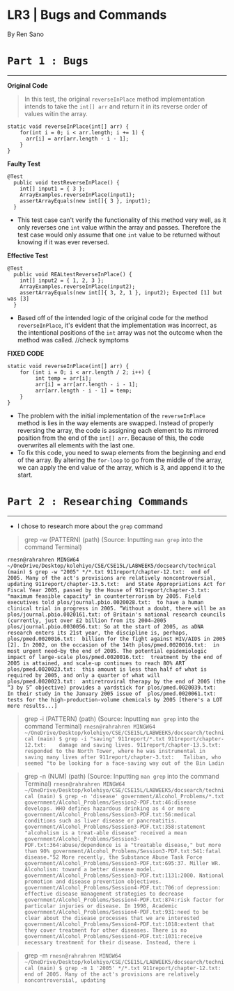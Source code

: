 # **LR3 | Bugs and Commands**

By Ren Sano

# `Part 1 : Bugs` 
--- 
**Original Code**
> In this test, the original `reverseInPlace` method implementation intends to take the `int[] arr` and return it in its reverse order of values witin the array.
```
static void reverseInPlace(int[] arr) {
    for(int i = 0; i < arr.length; i += 1) {
      arr[i] = arr[arr.length - i - 1];
    }
}
```

**Faulty Test**
```
@Test 
  public void testReverseInPlace() {
    int[] input1 = { 3 };
    ArrayExamples.reverseInPlace(input1);
    assertArrayEquals(new int[]{ 3 }, input1);
  }
```
* This test case can't verify the functionality of this method very well, as it only reverses one `int` value within the array and passes. Therefore the test case would only assume that one `int` value to be returned without knowing if it was ever reversed.

**Effective Test**
```
@Test
  public void REALtestReverseInPlace() {
    int[] input2 = { 1, 2, 3 };
    ArrayExamples.reverseInPlace(input2);
    assertArrayEquals(new int[]{ 3, 2, 1 }, input2); Expected [1] but was [3]
  }
```
* Based off of the intended logic of the original code for the method `reverseInPlace`, it's evident that the implementation was incorrect, as the intentional positions of the `int` array was not the outcome when the method was called. //check symptoms

**FIXED CODE**
```
static void reverseInPlace(int[] arr) {
    for (int i = 0; i < arr.length / 2; i++) {
         int temp = arr[i];
         arr[i] = arr[arr.length - i - 1];
         arr[arr.length - i - 1] = temp;
    }
}
```
* The problem with the initial implementation of the `reverseInPlace` method is lies in the way elements are swapped. Instead of properly reversing the array, the code is assigning each element to its mirrored position from the end of the `int[] arr`. Because of this, the code overwrites all elements with the last one.
* To fix this code, you need to swap elements from the beginning and end of the array. By altering the `for-loop` to go from the middle of the array, we can apply the end value of the array, which is 3, and append it to the start.

# `Part 2 : Researching Commands` 
--- 
* I chose to research more about the `grep` command

> grep -w (PATTERN) (path) (Source: Inputting `man grep` into the command Terminal)

`rnesn@rahrahren MINGW64 ~/OneDrive/Desktop/kolehiyo/CSE/CSE15L/LABWEEK5/docsearch/technical (main)
$ grep -w "2005" */*.txt
911report/chapter-12.txt:  end of 2005. Many of the act's provisions are relatively noncontroversial, updating
911report/chapter-13.5.txt:  and State Appropriations Act for Fiscal Year 2005, passed by the House of
911report/chapter-3.txt: "maximum feasible capacity" in counterterrorism by 2005. Field executives told
plos/journal.pbio.0020028.txt:  to have a human clinical trial in progress in 2005. “Without a doubt, there will be an
plos/journal.pbio.0020161.txt: of Britain's national research councils (currently, just over £2 billion from its 2004–2005
plos/journal.pbio.0030056.txt: So at the start of 2005, as aDNA research enters its 21st year, the discipline is, perhaps,
plos/pmed.0020016.txt:  billion for the fight against HIV/AIDS in 2005 [2]. In 2002, on the occasion of the 14th
plos/pmed.0020016.txt:  in most urgent need—by the end of 2005. The potential epidemiologic impact of large-scale
plos/pmed.0020016.txt:  treatment by the end of 2005 is attained, and scale-up continues to reach 80% ART
plos/pmed.0020023.txt:  this amount is less than half of what is required by 2005, and only a quarter of what will
plos/pmed.0020023.txt:  antiretroviral therapy by the end of 2005 (the “3 by 5” objective) provides a yardstick for
plos/pmed.0020039.txt:  In their study in the January 2005 issue of 
plos/pmed.0020061.txt:  tests for the high-production-volume chemicals by 2005
[there's a LOT more results...]
`


> grep -i (PATTERN) (path) (Source: Inputting `man grep` into the command Terminal)
`rnesn@rahrahren MINGW64 ~/OneDrive/Desktop/kolehiyo/CSE/CSE15L/LABWEEK5/docsearch/technical (main)
$ grep -i "saving" 911report/*.txt
911report/chapter-12.txt:    damage and saving lives.
911report/chapter-13.5.txt:   responded to the North Tower, where he was instrumental in saving many lives after
911report/chapter-3.txt:   Taliban, who seemed "to be looking for a face-saving way out of the Bin Ladin
`


> grep -n (NUM) (path) (Source: Inputting `man grep` into the command Terminal)
`rnesn@rahrahren MINGW64 ~/OneDrive/Desktop/kolehiyo/CSE/CSE15L/LABWEEK5/docsearch/technical (main)
$ grep -n 'disease' government/Alcohol_Problems/*.txt
government/Alcohol_Problems/Session2-PDF.txt:46:disease develops. WHO defines hazardous drinking as 4 or more
government/Alcohol_Problems/Session3-PDF.txt:56:medical conditions such as liver disease or pancreatitis.
government/Alcohol_Problems/Session3-PDF.txt:358:statement "alcoholism is a treat-able disease" received a mean
government/Alcohol_Problems/Session3-PDF.txt:364:abuse/dependence is a "treatable disease," but more than 90%
government/Alcohol_Problems/Session3-PDF.txt:541:fatal disease."52 More recently, the Substance Abuse Task Force
government/Alcohol_Problems/Session3-PDF.txt:695:37. Miller WR. Alcoholism: toward a better disease model.
government/Alcohol_Problems/Session3-PDF.txt:1131:2000. National promotion and disease prevention objectives.
government/Alcohol_Problems/Session4-PDF.txt:706:of depression: effective disease management strategies to decrease
government/Alcohol_Problems/Session4-PDF.txt:874:risk factor for particular injuries or disease. In 1998, Academic
government/Alcohol_Problems/Session4-PDF.txt:931:need to be clear about the disease processes that we are interested
government/Alcohol_Problems/Session4-PDF.txt:1018:extent that they cover treatment for other diseases. There is no
government/Alcohol_Problems/Session4-PDF.txt:1031:receive necessary treatment for their disease. Instead, there i
`


> grep -m
`rnesn@rahrahren MINGW64 ~/OneDrive/Desktop/kolehiyo/CSE/CSE15L/LABWEEK5/docsearch/technical (main)
$ grep -m 1 '2005' */*.txt
911report/chapter-12.txt: end of 2005. Many of the act's provisions are relatively noncontroversial, updating
`
